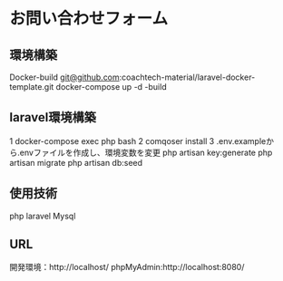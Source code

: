 # お問い合わせフォーム
## 環境構築
Docker-build
git@github.com:coachtech-material/laravel-docker-template.git
docker-compose up -d -build

## laravel環境構築
1 docker-compose exec php bash
2 comqoser install
3 .env.exampleから.envファイルを作成し、環境変数を変更
php artisan key:generate
php artisan migrate
php artisan db:seed

## 使用技術
php
laravel
Mysql

## URL
開発環境：http://localhost/
phpMyAdmin:http://localhost:8080/
